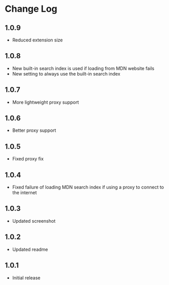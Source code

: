 # Change Log

## 1.0.9

- Reduced extension size

## 1.0.8

- New built-in search index is used if loading from MDN website fails
- New setting to always use the built-in search index

## 1.0.7

- More lightweight proxy support

## 1.0.6

- Better proxy support

## 1.0.5

- Fixed proxy fix

## 1.0.4

- Fixed failure of loading MDN search index if using a proxy to connect to the internet

## 1.0.3

- Updated screenshot

## 1.0.2

- Updated readme

## 1.0.1

- Initial release
